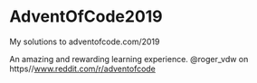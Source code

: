 # AdventOfCode2019
My solutions to adventofcode.com/2019

An amazing and rewarding learning experience.
@roger_vdw on https//www.reddit.com/r/adventofcode

